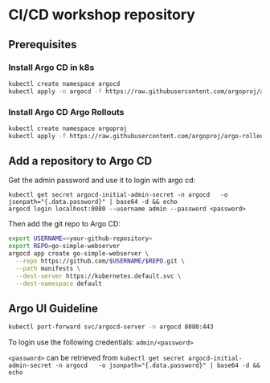 # CI/CD workshop repository

## Prerequisites

### Install Argo CD in k8s

```bash
kubectl create namespace argocd
kubectl apply -n argocd -f https://raw.githubusercontent.com/argoproj/argo-cd/stable/manifests/install.yaml
```

### Install Argo CD Argo Rollouts

```bash
kubectl create namespace argoproj
kubectl apply -f https://raw.githubusercontent.com/argoproj/argo-rollouts/stable/manifests/install.yaml
```

## Add a repository to Argo CD

Get the admin password and use it to login with argo cd:
```shell
kubectl get secret argocd-initial-admin-secret -n argocd   -o jsonpath="{.data.password}" | base64 -d && echo
argocd login localhost:8080 --username admin --password <password>
```

Then add the git repo to Argo CD:
```bash
export USERNAME=<your-github-repository>
export REPO=go-simple-webserver
argocd app create go-simple-webserver \
  --repo https://github.com/$USERNAME/$REPO.git \
  --path manifests \
  --dest-server https://kubernetes.default.svc \
  --dest-namespace default
```

## Argo UI Guideline

```bash
kubectl port-forward svc/argocd-server -n argocd 8080:443
```

To login use the following credentials: `admin/<password>`

`<password>` can be retrieved from `kubectl get secret argocd-initial-admin-secret -n argocd   -o jsonpath="{.data.password}" | base64 -d && echo`
